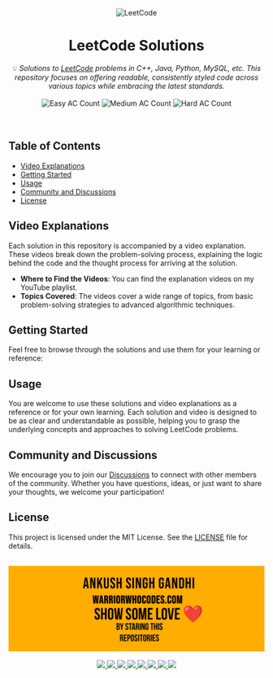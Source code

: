 <div align="center">
<img src="https://i.imgur.com/IsS5xkZ.png" width=80 height=80 title="LeetCode" alt="LeetCode">
<h1>LeetCode Solutions</h1>
<span>💡 <i>Solutions to <a href="https://leetcode.com/problemset/all/">LeetCode</a> problems in C++, Java, Python, MySQL, etc. This repository focuses on offering readable, consistently styled code across various topics while embracing the latest standards.</i></span>
<br/>
<br/>
<img src="https://img.shields.io/badge/Easy-20/820-5CB85C.svg?style=flat-square" alt="Easy AC Count" />
<img src="https://img.shields.io/badge/Medium-0/1711-F0AD4E.svg?style=flat-square" alt="Medium AC Count" />
<img src="https://img.shields.io/badge/Hard-0/732-D9534F.svg?style=flat-square" alt="Hard AC Count" />
</div>
<br/>
<br/>

## Table of Contents
- [Video Explanations](#video-explanations)
- [Getting Started](#getting-started)
- [Usage](#usage)
- [Community and Discussions](#community-and-discussions)
- [License](#license)

## Video Explanations
Each solution in this repository is accompanied by a video explanation. These videos break down the problem-solving process, explaining the logic behind the code and the thought process for arriving at the solution.

- **Where to Find the Videos**: You can find the explanation videos on my YouTube playlist.
- **Topics Covered**: The videos cover a wide range of topics, from basic problem-solving strategies to advanced algorithmic techniques.

## Getting Started
Feel free to browse through the solutions and use them for your learning or reference:

## Usage
You are welcome to use these solutions and video explanations as a reference or for your own learning. Each solution and video is designed to be as clear and understandable as possible, helping you to grasp the underlying concepts and approaches to solving LeetCode problems.

## Community and Discussions
We encourage you to join our [Discussions](https://github.com/ankushsinghgandhi/leetcode_solutions/discussions) to connect with other members of the community. Whether you have questions, ideas, or just want to share your thoughts, we welcome your participation!

## License
This project is licensed under the MIT License. See the [LICENSE](LICENSE) file for details.

<br/>
<a href="https://warriorwhocodes.com"><img src="repo_images/header.jpg"></a>

<p align="center">
  <a href="https://ankushsinghgandhi.github.io">
    <img src="https://img.shields.io/badge/Website-3b5998?style=flat-square&logo=google-chrome&logoColor=white" />
  </a>
  <a href="http://twitter.com/ankushsgandhi">
    <img src="https://img.shields.io/badge/-Twitter-blue?style=flat-square&logo=twitter&logoColor=white" />
  </a>
   <a href="https://www.linkedin.com/in/ankush-singh-gandhi-2487771aa/">
    <img src="https://img.shields.io/badge/-LinkedIn-0e76a8?style=flat-square&logo=Linkedin&logoColor=white" />
  </a>
  <a href="https://dev.to/@ankushsinghgandhi">
    <img src="https://img.shields.io/badge/-Dev.to-grey?style=flat-square&logo=dev.to&logoColor=white"/>
  </a>
  <a href="https://stackoverflow.com/users/13790266/ankush-singh">
    <img src="https://img.shields.io/badge/-Stackoverflow-orange?style=flat-square&logo=stackoverflow&logoColor=white"/>
  </a>
  <a href="https://leetcode.com/ankushsinghgandhi/">
    <img src="https://img.shields.io/badge/-Leetcode-yellow?style=flat-square&logo=Leetcode&logoColor=white"/>
  </a>
    <a href="https://www.hackerrank.com/ankushsgandhi">
    <img src="https://img.shields.io/badge/-HackerRank-green?style=flat-square&logo=Hackerrank&logoColor=white"/>
  </a>
    <a href="https://www.hackerearth.com/@bhanusinghank">
    <img src="https://img.shields.io/badge/-Hackerearth-purple?style=flat-square&logo=Hackerearth&logoColor=white"/>
  </a>
</p>

